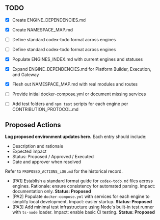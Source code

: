## TODO
- [x] Create ENGINE_DEPENDENCIES.md
- [x] Create NAMESPACE_MAP.md
- [ ] Define standard codex-todo format across engines
- [ ] Define standard codex-todo format across engines
- [x] Populate ENGINES_INDEX.md with current engines and statuses
- [x] Expand ENGINE_DEPENDENCIES.md for Platform Builder, Execution, and Gateway
- [x] Flesh out NAMESPACE_MAP.md with real modules and routes
- [ ] Provide initial docker-compose.yml or document missing services
- [ ] Add test folders and `npm test` scripts for each engine per CONTRIBUTION_PROTOCOL.md



## Proposed Actions
**Log proposed environment updates here.** Each entry should include:
- Description and rationale
- Expected impact
- Status: Proposed / Approved / Executed
- Date and approver when resolved

Refer to `PROPOSED_ACTIONS_LOG.md` for the historical record.

- [PA1] Establish a standard format guide for `codex-todo.md` files across engines. Rationale: ensure consistency for automated parsing. Impact: documentation only. **Status: Proposed**
- [PA2] Populate `docker-compose.yml` with services for each engine to simplify local development. Impact: easier startup. **Status: Proposed**
- [PA3] Add minimal test infrastructure using Node's built-in test runner with `ts-node` loader. Impact: enable basic CI testing. **Status: Proposed**

